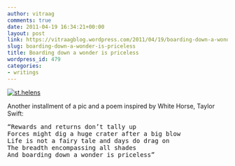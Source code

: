 ```yaml
---
author: vitraag
comments: true
date: 2011-04-19 16:34:21+00:00
layout: post
link: https://vitraagblog.wordpress.com/2011/04/19/boarding-down-a-wonder-is-priceless/
slug: boarding-down-a-wonder-is-priceless
title: Boarding down a wonder is priceless
wordpress_id: 479
categories:
- writings
---
```


[![st.helens]({{site.images}}/2011/04/st.-helens_thumb.jpg)]({{site.images}}/2011/04/st.-helens.jpg)

Another installment of a pic and a poem inspired by White Horse, Taylor Swift:

<pre>
“Rewards and returns don’t tally up
Forces might dig a huge crater after a big blow
Life is not a fairy tale and days do drag on
The breadth encompassing all shades
And boarding down a wonder is priceless”
</pre>


 
